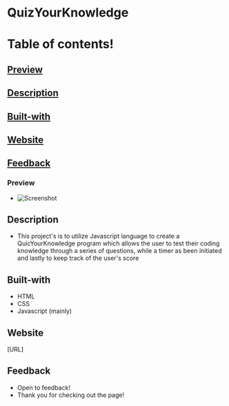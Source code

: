 # QuizYourKnowledge

# Table of contents!

## [Preview](#Preview)

## [Description](#Description)

## [Built-with](#Built-with)

## [Website](#Website)

## [Feedback](#Feedback)

### Preview

- ![Screenshot](URL)

## Description

- This project's is to utilize Javascript language to create a QuicYourKnowledge program which allows the user to test their coding knowledge through a series of questions, while a timer as been initiated and lastly to keep track of the user's score

## Built-with

- HTML
- CSS
- Javascript (mainly)

## Website

[URL]

## Feedback

- Open to feedback!
- Thank you for checking out the page!
